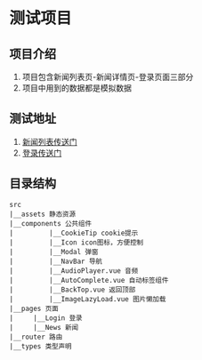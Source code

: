 # 测试项目

## 项目介绍
1. 项目包含新闻列表页-新闻详情页-登录页面三部分
2. 项目中用到的数据都是模拟数据

## 测试地址
1. [新闻列表传送门](https://tmp.hz12.cn)
2. [登录传送门](https://tmp.hz12.cn/login)

## 目录结构
   ```
   src
   |__assets 静态资源
   |__components 公共组件
   |         |__CookieTip cookie提示
   |         |__Icon icon图标，方便控制
   |         |__Modal 弹窗
   |         |__NavBar 导航
   |         |__AudioPlayer.vue 音频
   |         |__AutoComplete.vue 自动标签组件
   |         |__BackTop.vue 返回顶部
   |         |__ImageLazyLoad.vue 图片懒加载
   |__pages 页面
   |     |__Login 登录
   |     |__News 新闻
   |__router 路由
   |__types 类型声明
   ```




















